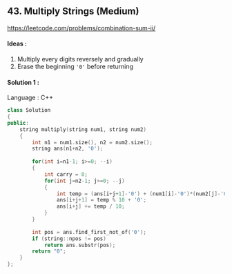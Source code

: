 ## **43. Multiply Strings (Medium)** 

https://leetcode.com/problems/combination-sum-ii/



#### Ideas : 

1. Multiply every digits reversely and gradually
2. Erase the beginning `'0'` before returning



#### Solution 1 :

Language : C++

```C++
class Solution 
{
public:
    string multiply(string num1, string num2) 
    {
        int n1 = num1.size(), n2 = num2.size();
        string ans(n1+n2, '0');
        
        for(int i=n1-1; i>=0; --i)
        {
            int carry = 0;
            for(int j=n2-1; j>=0; --j)
            {
                int temp = (ans[i+j+1]-'0') + (num1[i]-'0')*(num2[j]-'0') + carry;
                ans[i+j+1] = temp % 10 + '0';
                ans[i+j] += temp / 10;
            }
        }
        
        int pos = ans.find_first_not_of('0');
        if (string::npos != pos) 
            return ans.substr(pos);
        return "0";
    }
};
```

